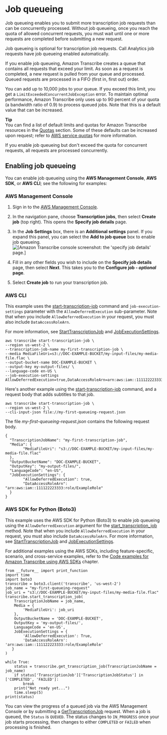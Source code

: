 # Job queueing<a name="job-queueing"></a>

Job queueing enables you to submit more transcription job requests than can be concurrently processed\. Without job queueing, once you reach the quota of allowed concurrent requests, you must wait until one or more requests are completed before submitting a new request\.

Job queueing is optional for transcription job requests\. Call Analytics job requests have job queueing enabled automatically\.

If you enable job queueing, Amazon Transcribe creates a queue that contains all requests that exceed your limit\. As soon as a request is completed, a new request is pulled from your queue and processed\. Queued requests are processed in a FIFO \(first in, first out\) order\.

You can add up to 10,000 jobs to your queue\. If you exceed this limit, you get a `LimitExceededConcurrentJobException` error\. To maintain optimal performance, Amazon Transcribe only uses up to 90 percent of your quota \(a bandwidth ratio of 0\.9\) to process queued jobs\. Note that this is a default value that can be increased\.

**Tip**  
You can find a list of default limits and quotas for Amazon Transcribe resources in the [Quotas](limits-guidelines.md#limits) section\. Some of these defaults can be increased upon request; refer to [AWS service quotas](https://docs.aws.amazon.com/general/latest/gr/aws_service_limits.html) for more information\.

If you enable job queueing but don't exceed the quota for concurrent requests, all requests are processed concurrently\.

## Enabling job queueing<a name="job-queueing-how"></a>

You can enable job queueing using the **AWS Management Console**, **AWS SDK**, or **AWS CLI**; see the following for examples:

### AWS Management Console<a name="queueing-console-batch"></a>

1. Sign in to the [AWS Management Console](https://console.aws.amazon.com/transcribe/)\.

1. In the navigation pane, choose **Transcription jobs**, then select **Create job** \(top right\)\. This opens the **Specify job details** page\.

1. In the **Job Settings** box, there is an **Additional settings** panel\. If you expand this panel, you can select the **Add to job queue** box to enable job queueing\.  
![\[Amazon Transcribe console screenshot: the 'specify job details' page.\]](http://docs.aws.amazon.com/transcribe/latest/dg/images/jobqueueing.png)

1. Fill in any other fields you wish to include on the **Specify job details** page, then select **Next**\. This takes you to the **Configure job \- *optional* page**\.

1. Select **Create job** to run your transcription job\. 

### AWS CLI<a name="queueing-cli"></a>

This example uses the [start\-transcription\-job](https://awscli.amazonaws.com/v2/documentation/api/latest/reference/transcribe/start-transcription-job.html) command and `job-execution-settings` parameter with the `AllowDeferredExecution` sub\-parameter\. Note that when you include `AllowDeferredExecution` in your request, you must also include `DataAccessRoleArn`\.

For more information, see [StartTranscriptionJob](https://docs.aws.amazon.com/transcribe/latest/APIReference/API_StartTranscriptionJob.html) and [JobExecutionSettings](https://docs.aws.amazon.com/transcribe/latest/APIReference/API_JobExecutionSettings.html)\.

```
aws transcribe start-transcription-job \
--region us-west-2 \
--transcription-job-name my-first-transcription-job \
--media MediaFileUri=s3://DOC-EXAMPLE-BUCKET/my-input-files/my-media-file.flac \
--output-bucket-name DOC-EXAMPLE-BUCKET \
--output-key my-output-files/ \
--language-code en-US \
--job-execution-settings AllowDeferredExecution=true,DataAccessRoleArn=arn:aws:iam::111122223333:role/ExampleRole
```

Here's another example using the [start\-transcription\-job](https://awscli.amazonaws.com/v2/documentation/api/latest/reference/transcribe/start-transcription-job.html) command, and a request body that adds subtitles to that job\.

```
aws transcribe start-transcription-job \
--region us-west-2 \
--cli-input-json file://my-first-queueing-request.json
```

The file *my\-first\-queueing\-request\.json* contains the following request body\.

```
{
  "TranscriptionJobName": "my-first-transcription-job",
  "Media": {
        "MediaFileUri": "s3://DOC-EXAMPLE-BUCKET/my-input-files/my-media-file.flac"
  },
  "OutputBucketName": "DOC-EXAMPLE-BUCKET",
  "OutputKey": "my-output-files/", 
  "LanguageCode": "en-US",
  "JobExecutionSettings": {
        "AllowDeferredExecution": true,
        "DataAccessRoleArn": "arn:aws:iam::111122223333:role/ExampleRole"
  }
}
```

### AWS SDK for Python \(Boto3\)<a name="queueing-python-batch"></a>

This example uses the AWS SDK for Python \(Boto3\) to enable job queueing using the `AllowDeferredExecution` argument for the [start\_transcription\_job](https://boto3.amazonaws.com/v1/documentation/api/latest/reference/services/transcribe.html#TranscribeService.Client.start_transcription_job) method\. Note that when you include `AllowDeferredExecution` in your request, you must also include `DataAccessRoleArn`\. For more information, see [StartTranscriptionJob](https://docs.aws.amazon.com/transcribe/latest/APIReference/API_StartTranscriptionJob.html) and [JobExecutionSettings](https://docs.aws.amazon.com/transcribe/latest/APIReference/API_JobExecutionSettings.html)\.

For additional examples using the AWS SDKs, including feature\-specific, scenario, and cross\-service examples, refer to the [Code examples for Amazon Transcribe using AWS SDKs](service_code_examples.md) chapter\.

```
from __future__ import print_function
import time
import boto3
transcribe = boto3.client('transcribe', 'us-west-2')
job_name = "my-first-queueing-request"
job_uri = "s3://DOC-EXAMPLE-BUCKET/my-input-files/my-media-file.flac"
transcribe.start_transcription_job(
    TranscriptionJobName = job_name,
    Media = {
        'MediaFileUri': job_uri
    },
    OutputBucketName = 'DOC-EXAMPLE-BUCKET',
    OutputKey = 'my-output-files/', 
    LanguageCode = 'en-US', 
    JobExecutionSettings = {
        'AllowDeferredExecution': True,
        'DataAccessRoleArn': 'arn:aws:iam::111122223333:role/ExampleRole'
   }
)

while True:
    status = transcribe.get_transcription_job(TranscriptionJobName = job_name)
    if status['TranscriptionJob']['TranscriptionJobStatus'] in ['COMPLETED', 'FAILED']:
        break
    print("Not ready yet...")
    time.sleep(5)
print(status)
```

You can view the progress of a queued job via the AWS Management Console or by submitting a [GetTranscriptionJob](https://docs.aws.amazon.com/transcribe/latest/APIReference/API_GetTranscriptionJob.html) request\. When a job is queued, the `Status` is `QUEUED`\. The status changes to `IN_PROGRESS` once your job starts processing, then changes to either `COMPLETED` or `FAILED` when processing is finished\.